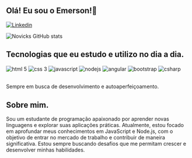 

## Olá! Eu sou o Emerson!👋
[![Linkedin](https://img.shields.io/badge/LinkedIn-0077B5?style=for-the-badge&logo=linkedin&logoColor=white)](https://www.linkedin.com/in/emerson-henrique-dos-santos-mariano-a0551b302/)

![Novicks GitHub stats](https://github-readme-stats.vercel.app/api?username=novicks&show_icons=true&theme=radical)

## Tecnologias que eu estudo e utilizo no dia a dia.
<div style="display: inline_block">
  <img align="center" alt="html 5" src="https://img.shields.io/badge/HTML5-E34F26?style=for-the-badge&logo=html5&logoColor=white"/>
  <img align="center" alt="css 3" src="https://img.shields.io/badge/CSS3-1572B6?style=for-the-badge&logo=css3&logoColor=white"/>
  <img align="center" alt="javascript" src="https://img.shields.io/badge/JavaScript-F7DF1E?style=for-the-badge&logo=javascript&logoColor=black"/>
  <img align="center" alt="nodejs" src="https://img.shields.io/badge/Node.js-43853D?style=for-the-badge&logo=node.js&logoColor=white"/>
  <img align="center" alt="angular" src="https://img.shields.io/badge/Angular-DD0031?style=for-the-badge&logo=angular&logoColor=white"/>
  <img align="center" alt="bootstrap" src="https://img.shields.io/badge/Bootstrap-563D7C?style=for-the-badge&logo=bootstrap&logoColor=white"/>
  <img align="center" alt="csharp" src="https://img.shields.io/badge/C%23-239120?style=for-the-badge&logo=c-sharp&logoColor=white"/>
</div><br/>

Sempre em busca de desenvolvimento e autoaperfeiçoamento.

## Sobre mim.
Sou um estudante de programação apaixonado por aprender novas linguagens e explorar suas aplicações práticas. Atualmente, estou focado em aprofundar meus conhecimentos em JavaScript e Node.js, com o objetivo de entrar no mercado de trabalho e contribuir de maneira significativa. Estou sempre buscando desafios que me permitam crescer e desenvolver minhas habilidades.
